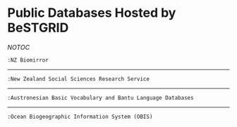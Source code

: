 # Public Databases Hosted by BeSTGRID

_*NOTOC*_ 

`:NZ Biomirror`


---

`:New Zealand Social Sciences Research Service`


---

`:Austronesian Basic Vocabulary and Bantu Language Databases`


---

`:Ocean Biogeographic Information System (OBIS)`
